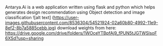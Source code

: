 Antarya.Ai is a web application written using flask and python which helps generates design recommendation using Object detection and image classification
![alt text] (https://user-images.githubusercontent.com/8536304/54521924-02a60b80-4992-11e9-8ef2-8b7a5885cebb.jpg)
download weights from here: https://drive.google.com/drive/folders/1WOceYTBpfAj9_fPUN5tJGTWSlsoF6XSd?usp=sharing
